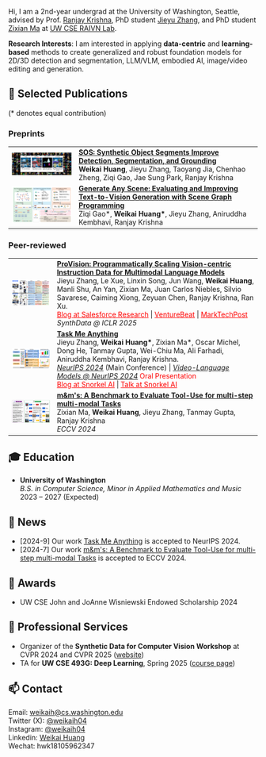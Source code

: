 Hi, I am a 2nd-year undergrad at the University of Washington, Seattle, advised by Prof. [Ranjay Krishna](http://www.ranjaykrishna.com/index.html), PhD student [Jieyu Zhang](https://jieyuz2.github.io/), and PhD student [Zixian Ma](https://zixianma.github.io/) at [UW CSE RAIVN Lab](https://raivn.cs.washington.edu/).

**Research Interests**:
I am interested in applying **data-centric** and **learning-based** methods to create generalized and robust foundation models for 2D/3D detection and segmentation, LLM/VLM, embodied AI, image/video editing and generation.

<!-- I am looking for co-first or leading-author-level collaborators for projects over the coming years. If you are interested, please feel free to reach out. -->

## 📝 Selected Publications
(* denotes equal contribution)

### Preprints

| | |
|:---:|:---|
| <img src="./img/papers/sos.png" width="300"> | **[SOS: Synthetic Object Segments Improve Detection, Segmentation, and Grounding](paper-link)**<br>**Weikai Huang**, Jieyu Zhang, Taoyang Jia, Chenhao Zheng, Ziqi Gao, Jae Sung Park, Ranjay Krishna |
| <img src="./img/papers/gas.png" width="300"> | **[Generate Any Scene: Evaluating and Improving Text-to-Vision Generation with Scene Graph Programming](https://generate-any-scene.github.io/)**<br>Ziqi Gao\*, **Weikai Huang\***, Jieyu Zhang, Aniruddha Kembhavi, Ranjay Krishna |


### Peer-reviewed

| | |
|:---:|:---|
| <img src="./img/papers/provision.png" width="300"> | **[ProVision: Programmatically Scaling Vision-centric Instruction Data for Multimodal Language Models](http://arxiv.org/abs/2412.07012)**<br>Jieyu Zhang, Le Xue, Linxin Song, Jun Wang, **Weikai Huang**, Manli Shu, An Yan, Zixian Ma, Juan Carlos Niebles, Silvio Savarese, Caiming Xiong, Zeyuan Chen, Ranjay Krishna, Ran Xu.<br><a href="https://www.salesforce.com/blog/provision-multimodal-data-generation/" style="color: red; text-decoration: underline">Blog at Salesforce Research</a> \| <a href="https://venturebeat.com/data-infrastructure/breaking-the-data-bottleneck-salesforces-provision-speeds-multimodal-ai-training-with-image-scene-graphs/" style="color: red; text-decoration: underline">VentureBeat</a> \| <a href="https://www.marktechpost.com/2025/01/11/provision-a-scalable-programmatic-approach-to-vision-centric-instruction-data-for-multimodal-language-models/" style="color: red; text-decoration: underline">MarkTechPost</a><br>*SynthData @ ICLR 2025* |
| <img src="./img/papers/tma.png" width="300"> | **[Task Me Anything](https://www.task-me-anything.org/)**<br>Jieyu Zhang, **Weikai Huang\***, Zixian Ma\*, Oscar Michel, Dong He, Tanmay Gupta, Wei-Chiu Ma, Ali Farhadi, Aniruddha Kembhavi, Ranjay Krishna.<br><ins>*NeurIPS 2024*</ins> (Main Conference) \| <ins>*Video-Language Models @ NeurIPS 2024*</ins>  <font color=red>Oral Presentation</font><br><a href="https://snorkel.ai/blog/task-me-anything-innovating-multimodal-model-benchmarks/" style="color: red; text-decoration: underline">Blog at Snorkel AI</a> \| <a href="https://www.youtube.com/watch?v=J3ECnV8Yc_g" style="color: red; text-decoration: underline">Talk at Snorkel AI</a> |
| <img src="./img/papers/mms.png" width="300"> | **[m&m's: A Benchmark to Evaluate Tool-Use for multi-step multi-modal Tasks](https://arxiv.org/abs/2403.11085)**<br>Zixian Ma, **Weikai Huang**, Jieyu Zhang, Tanmay Gupta, Ranjay Krishna<br>*ECCV 2024* |

## 🎓 Education
- **University of Washington**  
  *B.S. in Computer Science, Minor in Applied Mathematics and Music*  
  2023 – 2027 (Expected)
  
## 📰 News
- [2024-9] Our work [Task Me Anything](https://www.task-me-anything.org/) is accepted to NeurIPS 2024.
- [2024-7] Our work [m&m's: A Benchmark to Evaluate Tool-Use for multi-step multi-modal Tasks](https://arxiv.org/abs/2403.11085) is accepted to ECCV 2024.
  
## 🏅 Awards
- UW CSE John and JoAnne Wisniewski Endowed Scholarship 2024

## 📍 Professional Services
- Organizer of the **Synthetic Data for Computer Vision Workshop** at CVPR 2024 and CVPR 2025 ([website](https://syndata4cv.github.io/))
- TA for **UW CSE 493G: Deep Learning**, Spring 2025 ([course page](https://courses.cs.washington.edu/courses/cse493g1/25sp/))

## 📫 Contact
Email: weikaih@cs.washington.edu
<br>Twitter (X): [@weikaih04](https://twitter.com/weikaih04)
<br>Instagram: [@weikaih04](https://www.instagram.com/weikaih04/)
<br>Linkedin: [Weikai Huang](https://www.linkedin.com/in/weikaihuang/)
<br>Wechat: hwk18105962347